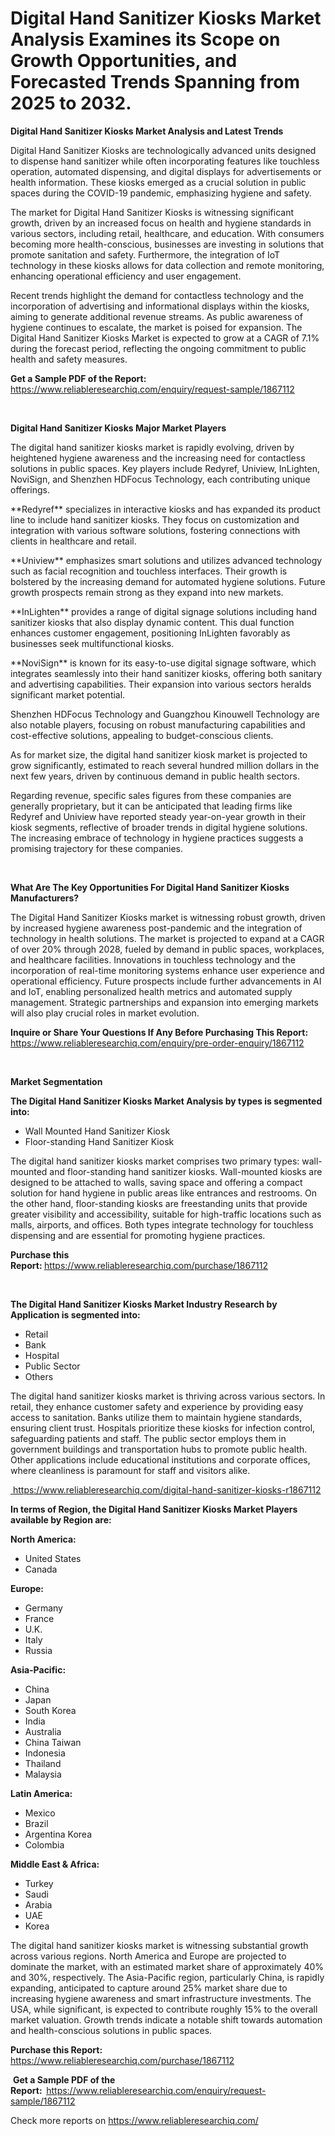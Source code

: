 <p><h1>Digital Hand Sanitizer Kiosks Market Analysis Examines its Scope on Growth Opportunities, and Forecasted Trends Spanning from 2025 to 2032.</h1></p><p><strong>Digital Hand Sanitizer Kiosks Market Analysis and Latest Trends</strong></p>
<p><p>Digital Hand Sanitizer Kiosks are technologically advanced units designed to dispense hand sanitizer while often incorporating features like touchless operation, automated dispensing, and digital displays for advertisements or health information. These kiosks emerged as a crucial solution in public spaces during the COVID-19 pandemic, emphasizing hygiene and safety.</p><p>The market for Digital Hand Sanitizer Kiosks is witnessing significant growth, driven by an increased focus on health and hygiene standards in various sectors, including retail, healthcare, and education. With consumers becoming more health-conscious, businesses are investing in solutions that promote sanitation and safety. Furthermore, the integration of IoT technology in these kiosks allows for data collection and remote monitoring, enhancing operational efficiency and user engagement.</p><p>Recent trends highlight the demand for contactless technology and the incorporation of advertising and informational displays within the kiosks, aiming to generate additional revenue streams. As public awareness of hygiene continues to escalate, the market is poised for expansion. The Digital Hand Sanitizer Kiosks Market is expected to grow at a CAGR of 7.1% during the forecast period, reflecting the ongoing commitment to public health and safety measures.</p></p>
<p><strong>Get a Sample PDF of the Report:&nbsp;</strong> <a href="https://www.reliableresearchiq.com/enquiry/request-sample/1867112?utm_campaign=2732&utm_medium=2&utm_source=Github&utm_content=ia&utm_term=28022025&utm_id=digital-hand-sanitizer-kiosks">https://www.reliableresearchiq.com/enquiry/request-sample/1867112</a></p>
<p>&nbsp;</p>
<p><strong>Digital Hand Sanitizer Kiosks Major Market Players</strong></p>
<p><p>The digital hand sanitizer kiosks market is rapidly evolving, driven by heightened hygiene awareness and the increasing need for contactless solutions in public spaces. Key players include Redyref, Uniview, InLighten, NoviSign, and Shenzhen HDFocus Technology, each contributing unique offerings.</p><p>**Redyref** specializes in interactive kiosks and has expanded its product line to include hand sanitizer kiosks. They focus on customization and integration with various software solutions, fostering connections with clients in healthcare and retail.</p><p>**Uniview** emphasizes smart solutions and utilizes advanced technology such as facial recognition and touchless interfaces. Their growth is bolstered by the increasing demand for automated hygiene solutions. Future growth prospects remain strong as they expand into new markets.</p><p>**InLighten** provides a range of digital signage solutions including hand sanitizer kiosks that also display dynamic content. This dual function enhances customer engagement, positioning InLighten favorably as businesses seek multifunctional kiosks.</p><p>**NoviSign** is known for its easy-to-use digital signage software, which integrates seamlessly into their hand sanitizer kiosks, offering both sanitary and advertising capabilities. Their expansion into various sectors heralds significant market potential.</p><p>Shenzhen HDFocus Technology and Guangzhou Kinouwell Technology are also notable players, focusing on robust manufacturing capabilities and cost-effective solutions, appealing to budget-conscious clients.</p><p>As for market size, the digital hand sanitizer kiosk market is projected to grow significantly, estimated to reach several hundred million dollars in the next few years, driven by continuous demand in public health sectors.</p><p>Regarding revenue, specific sales figures from these companies are generally proprietary, but it can be anticipated that leading firms like Redyref and Uniview have reported steady year-on-year growth in their kiosk segments, reflective of broader trends in digital hygiene solutions. The increasing embrace of technology in hygiene practices suggests a promising trajectory for these companies.</p></p>
<p>&nbsp;</p>
<p><strong>What Are The Key Opportunities For Digital Hand Sanitizer Kiosks Manufacturers?</strong></p>
<p><p>The Digital Hand Sanitizer Kiosks market is witnessing robust growth, driven by increased hygiene awareness post-pandemic and the integration of technology in health solutions. The market is projected to expand at a CAGR of over 20% through 2028, fueled by demand in public spaces, workplaces, and healthcare facilities. Innovations in touchless technology and the incorporation of real-time monitoring systems enhance user experience and operational efficiency. Future prospects include further advancements in AI and IoT, enabling personalized health metrics and automated supply management. Strategic partnerships and expansion into emerging markets will also play crucial roles in market evolution.</p></p>
<p><strong>Inquire or Share Your Questions If Any Before Purchasing This Report:</strong> <a href="https://www.reliableresearchiq.com/enquiry/pre-order-enquiry/1867112?utm_campaign=2732&utm_medium=2&utm_source=Github&utm_content=ia&utm_term=28022025&utm_id=digital-hand-sanitizer-kiosks">https://www.reliableresearchiq.com/enquiry/pre-order-enquiry/1867112</a></p>
<p>&nbsp;</p>
<p><strong>Market Segmentation</strong></p>
<p><strong>The Digital Hand Sanitizer Kiosks Market Analysis by types is segmented into:</strong></p>
<p><ul><li>Wall Mounted Hand Sanitizer Kiosk</li><li>Floor-standing Hand Sanitizer Kiosk</li></ul></p>
<p><p>The digital hand sanitizer kiosks market comprises two primary types: wall-mounted and floor-standing hand sanitizer kiosks. Wall-mounted kiosks are designed to be attached to walls, saving space and offering a compact solution for hand hygiene in public areas like entrances and restrooms. On the other hand, floor-standing kiosks are freestanding units that provide greater visibility and accessibility, suitable for high-traffic locations such as malls, airports, and offices. Both types integrate technology for touchless dispensing and are essential for promoting hygiene practices.</p></p>
<p><strong>Purchase this Report:&nbsp;</strong><a href="https://www.reliableresearchiq.com/purchase/1867112?utm_campaign=2732&utm_medium=2&utm_source=Github&utm_content=ia&utm_term=28022025&utm_id=digital-hand-sanitizer-kiosks">https://www.reliableresearchiq.com/purchase/1867112</a></p>
<p>&nbsp;</p>
<p><strong>The Digital Hand Sanitizer Kiosks Market Industry Research by Application is segmented into:</strong></p>
<p><ul><li>Retail</li><li>Bank</li><li>Hospital</li><li>Public Sector</li><li>Others</li></ul></p>
<p><p>The digital hand sanitizer kiosks market is thriving across various sectors. In retail, they enhance customer safety and experience by providing easy access to sanitation. Banks utilize them to maintain hygiene standards, ensuring client trust. Hospitals prioritize these kiosks for infection control, safeguarding patients and staff. The public sector employs them in government buildings and transportation hubs to promote public health. Other applications include educational institutions and corporate offices, where cleanliness is paramount for staff and visitors alike.</p></p>
<p><a href="https://www.reliableresearchiq.com/digital-hand-sanitizer-kiosks-r1867112?utm_campaign=2732&utm_medium=2&utm_source=Github&utm_content=ia&utm_term=28022025&utm_id=digital-hand-sanitizer-kiosks">&nbsp;https://www.reliableresearchiq.com/digital-hand-sanitizer-kiosks-r1867112</a></p>
<p><strong>In terms of Region, the Digital Hand Sanitizer Kiosks Market Players available by Region are:</strong></p>
<p>
    <p> <strong> North America: </strong>
        <ul>
            <li>United States</li>
            <li>Canada</li>
        </ul>
        </p> 
    <p> <strong> Europe: </strong>
        <ul>
            <li>Germany</li>
            <li>France</li>
            <li>U.K.</li>
            <li>Italy</li>
            <li>Russia</li>
        </ul>
        </p> 
    <p> <strong> Asia-Pacific: </strong>
        <ul>
            <li>China</li>
            <li>Japan</li>
            <li>South Korea</li>
            <li>India</li>
            <li>Australia</li>
            <li>China Taiwan</li>
            <li>Indonesia</li>
            <li>Thailand</li>
            <li>Malaysia</li>
        </ul>
        </p> 
    <p> <strong> Latin America: </strong>
        <ul>
            <li>Mexico</li>
            <li>Brazil</li>
            <li>Argentina Korea</li>
            <li>Colombia</li>
        </ul>
        </p> 
    <p> <strong> Middle East & Africa: </strong>
        <ul>
            <li>Turkey</li>
            <li>Saudi</li>
            <li>Arabia</li>
            <li>UAE</li>
            <li>Korea</li>
        </ul>
    </p>
    </p>
<p><p>The digital hand sanitizer kiosks market is witnessing substantial growth across various regions. North America and Europe are projected to dominate the market, with an estimated market share of approximately 40% and 30%, respectively. The Asia-Pacific region, particularly China, is rapidly expanding, anticipated to capture around 25% market share due to increasing hygiene awareness and smart infrastructure investments. The USA, while significant, is expected to contribute roughly 15% to the overall market valuation. Growth trends indicate a notable shift towards automation and health-conscious solutions in public spaces.</p></p>
<p><strong>Purchase this Report: </strong><a href="https://www.reliableresearchiq.com/purchase/1867112?utm_campaign=2732&utm_medium=2&utm_source=Github&utm_content=ia&utm_term=28022025&utm_id=digital-hand-sanitizer-kiosks">https://www.reliableresearchiq.com/purchase/1867112</a></p>
<p>&nbsp;<strong>Get a Sample PDF of the Report:&nbsp;&nbsp;</strong><a href="https://www.reliableresearchiq.com/enquiry/request-sample/1867112?utm_campaign=2732&utm_medium=2&utm_source=Github&utm_content=ia&utm_term=28022025&utm_id=digital-hand-sanitizer-kiosks">https://www.reliableresearchiq.com/enquiry/request-sample/1867112</a></p>
<p><strong></strong></p>
<p>Check more reports on <a href="https://www.reliableresearchiq.com/?utm_campaign=2732&utm_medium=2&utm_source=Github&utm_content=ia&utm_term=28022025&utm_id=digital-hand-sanitizer-kiosks">https://www.reliableresearchiq.com/</a></p>